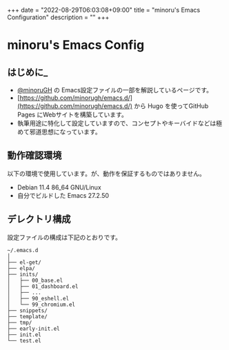 +++
date = "2022-08-29T06:03:08+09:00"
title = "minoru's Emacs Configuration"
description = ""
+++
# minoru's Emacs Config

## はじめに_
* [@minoruGH](https://twitter.com/minorugh)  の Emacs設定ファイルの一部を解説しているページです。
* [https://github.com/minorugh/emacs.d/](https://github.com/minorugh/emacs.d/) から
Hugo を使ってGitHub Pages にWebサイトを構築しています。
* 執筆用途に特化して設定していますので、コンセプトやキーバイドなどは極めて邪道思想になっています。

## 動作確認環境
以下の環境で使用しています。が、動作を保証するものではありません。

* Debian 11.4  86_64 GNU/Linux
* 自分でビルドした Emacs 27.2.50

## デレクトリ構成
設定ファイルの構成は下記のとおりです。

```shellsession
~/.emacs.d
│
├── el-get/
├── elpa/
├── inits/
│   ├── 00_base.el
│   ├── 01_dashboard.el
│   ├── ...
│   ├── 90_eshell.el
│   └── 99_chromium.el
├── snippets/
├── template/
├── tmp/
├── early-init.el
├── init.el
└── test.el
```
